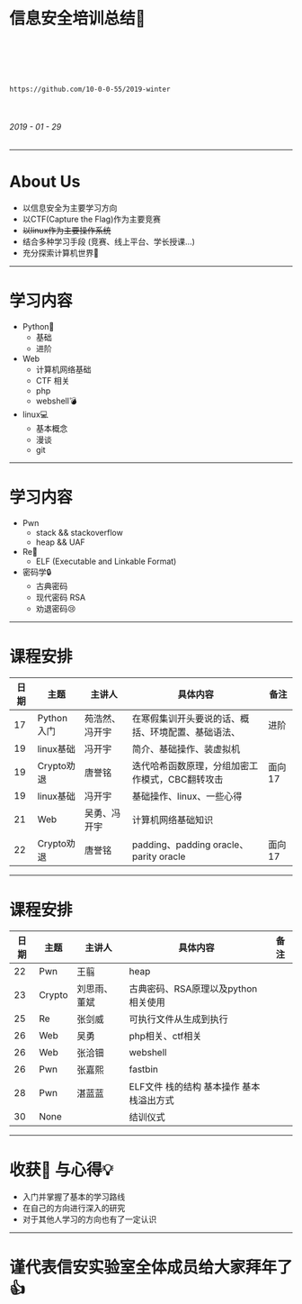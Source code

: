 <!-- $size: 16:9 -->
<!-- page_number: true -->

# 信息安全培训总结:book:


<br>
<br>
<br>
<br>

```
https://github.com/10-0-0-55/2019-winter
```

<br>

###### 2019 - 01 - 29

---


<!-- footer:2019-01-30 FKY-->

# About Us


- 以信息安全为主要学习方向
- 以CTF(Capture the Flag)作为主要竞赛
- ~~以linux作为主要操作系统~~
- 结合多种学习手段 (竞赛、线上平台、学长授课...)
- 充分探索计算机世界:milky_way:


---
# 学习内容

- Python:snake:
  - 基础
  - 进阶
- Web
  - 计算机网络基础
  - CTF 相关
  - php
  - webshell:bomb:
- linux:computer:
  - 基本概念
  - 漫谈
  - git

---
# 学习内容
- Pwn
  - stack && stackoverflow
  - heap && UAF
- Re:mag_right:
  - ELF (Executable and Linkable Format)
- 密码学:lock:
  - 古典密码
  - 现代密码 RSA
  - 劝退密码:cry:

---

# 课程安排

| 日期 | 主题       | 主讲人     | 具体内容                                 | 备注   |
| -- | -------- | ------- | ------------------------------------ | ---- |
| 17 | Python入门 | 苑浩然、冯开宇 | 在寒假集训开头要说的话、概括、环境配置、基础语法、            | 进阶 | |
| 19 | linux基础  | 冯开宇     | 简介、基础操作、装虚拟机                         |      |
| 19 | Crypto劝退 | 唐誉铭     | 迭代哈希函数原理，分组加密工作模式，CBC翻转攻击            | 面向17 |
| 19 | linux基础  | 冯开宇     | 基础操作、linux、一些心得                      |      |
| 21 | Web      | 吴勇、冯开宇  | 计算机网络基础知识                            |      |
| 22 | Crypto劝退 | 唐誉铭     | padding、padding oracle、parity oracle | 面向17 |


--- 
# 课程安排
| 日期 | 主题       | 主讲人     | 具体内容                                 | 备注   |
| -- | -------- | ------- | ------------------------------------ | ---- |
| 22 | Pwn      | 王翦      | heap                                 |      |
| 23 | Crypto   | 刘思雨、董斌  | 古典密码、RSA原理以及python相关使用               |      |
| 25 | Re       | 张剑威     | 可执行文件从生成到执行                          |      |
| 26 | Web      | 吴勇      | php相关、ctf相关                          |      |
| 26 | Web      | 张洽钿     | webshell                             |      |
| 26 | Pwn      | 张嘉熙     | fastbin                              |      |
| 28 | Pwn      | 湛蓝蓝     | ELF文件 栈的结构 基本操作 基本栈溢出方式              |      |
| 30 | None     |     | 结训仪式                                 |      |

---

# 收获:notebook_with_decorative_cover:	与心得:bulb:

- 入门并掌握了基本的学习路线
- 在自己的方向进行深入的研究
- 对于其他人学习的方向也有了一定认识

---

# 谨代表信安实验室全体成员给大家拜年了:+1: